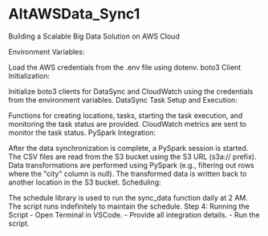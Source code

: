 # AltAWSData_Sync1
Building a Scalable Big Data Solution on  AWS Cloud

Environment Variables:

Load the AWS credentials from the .env file using dotenv.
boto3 Client Initialization:

Initialize boto3 clients for DataSync and CloudWatch using the credentials from the environment variables.
DataSync Task Setup and Execution:

Functions for creating locations, tasks, starting the task execution, and monitoring the task status are provided.
CloudWatch metrics are sent to monitor the task status.
PySpark Integration:

After the data synchronization is complete, a PySpark session is started.
The CSV files are read from the S3 bucket using the S3 URL (s3a:// prefix).
Data transformations are performed using PySpark (e.g., filtering out rows where the "city" column is null).
The transformed data is written back to another location in the S3 bucket.
Scheduling:

The schedule library is used to run the sync_data function daily at 2 AM.
The script runs indefinitely to maintain the schedule.
Step 4: Running the Script
    - Open Terminal in VSCode.
    - Provide all integration details.
    - Run the script.
